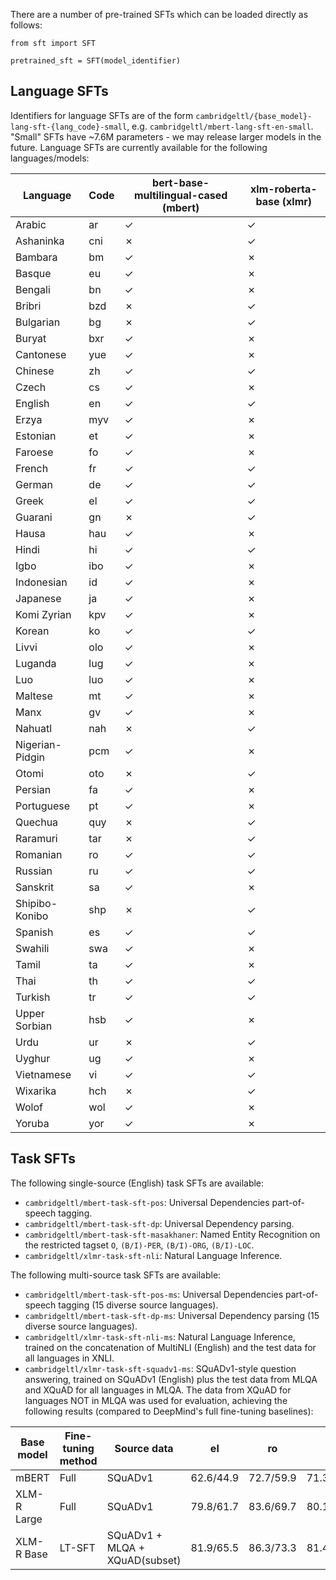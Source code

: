 There are a number of pre-trained SFTs which can be loaded directly as follows:

```
from sft import SFT

pretrained_sft = SFT(model_identifier)
```

## Language SFTs
Identifiers for language SFTs are of the form `cambridgeltl/{base_model}-lang-sft-{lang_code}-small`, e.g. `cambridgeltl/mbert-lang-sft-en-small`. "Small" SFTs have ~7.6M parameters - we may release larger models in the future. Language SFTs are currently available for the following languages/models:

| Language | Code | bert-base-multilingual-cased (mbert) | xlm-roberta-base (xlmr) |
|----------|------|--------------------------------------|--------------------------|
| Arabic | ar | &check; | &check; |
| Ashaninka | cni | &cross; | &check; |
| Bambara | bm | &check; | &cross; |
| Basque | eu | &check; | &cross; |
| Bengali | bn | &check; | &cross; |
| Bribri | bzd | &cross; | &check; |
| Bulgarian | bg | &cross; | &check; |
| Buryat | bxr | &check; | &cross; |
| Cantonese | yue | &check; | &cross; |
| Chinese | zh | &check; | &check; |
| Czech | cs | &check; | &cross; |
| English | en | &check; | &check; |
| Erzya | myv | &check; | &cross; |
| Estonian | et | &check; | &cross; |
| Faroese | fo | &check; | &cross; |
| French | fr | &check; | &check; |
| German | de | &check; | &check; |
| Greek | el | &check; | &check; |
| Guarani | gn | &cross; | &check; |
| Hausa | hau | &check; | &cross; |
| Hindi | hi | &check; | &check; |
| Igbo | ibo | &check; | &cross; |
| Indonesian | id | &check; | &cross; |
| Japanese | ja | &check; | &cross; |
| Komi Zyrian | kpv | &check; | &cross; |
| Korean | ko | &check; | &check; |
| Livvi | olo | &check; | &cross; |
| Luganda | lug | &check; | &cross; |
| Luo | luo | &check; | &cross; |
| Maltese | mt | &check; | &cross; |
| Manx | gv | &check; | &cross; |
| Nahuatl | nah | &cross; | &check; |
| Nigerian-Pidgin | pcm | &check; | &cross; |
| Otomi | oto | &cross; | &check; |
| Persian | fa | &check; | &cross; |
| Portuguese | pt | &check; | &cross; |
| Quechua | quy | &cross; | &check; |
| Raramuri | tar | &cross; | &check; |
| Romanian | ro | &check; | &check; |
| Russian | ru | &check; | &check; |
| Sanskrit | sa | &check; | &cross; |
| Shipibo-Konibo | shp | &cross; | &check; |
| Spanish | es | &check; | &check; |
| Swahili | swa | &check; | &cross; |
| Tamil | ta | &check; | &cross; |
| Thai | th | &check; | &check; |
| Turkish | tr | &check; | &check; |
| Upper Sorbian | hsb | &check; | &cross; |
| Urdu | ur | &cross; | &check; |
| Uyghur | ug | &check; | &cross; |
| Vietnamese | vi | &check; | &check; |
| Wixarika | hch | &cross; | &check; |
| Wolof | wol | &check; | &cross; |
| Yoruba | yor | &check; | &cross; |


## Task SFTs
The following single-source (English) task SFTs are available:

* `cambridgeltl/mbert-task-sft-pos`: Universal Dependencies part-of-speech tagging.
* `cambridgeltl/mbert-task-sft-dp`: Universal Dependency parsing.
* `cambridgeltl/mbert-task-sft-masakhaner`: Named Entity Recognition on the restricted tagset `O`, `(B/I)-PER`, `(B/I)-ORG`, `(B/I)-LOC`.
* `cambridgeltl/xlmr-task-sft-nli`: Natural Language Inference.

The following multi-source task SFTs are available:

* `cambridgeltl/mbert-task-sft-pos-ms`: Universal Dependencies part-of-speech tagging (15 diverse source languages).
* `cambridgeltl/mbert-task-sft-dp-ms`: Universal Dependency parsing (15 diverse source languages).
* `cambridgeltl/xlmr-task-sft-nli-ms`: Natural Language Inference, trained on the concatenation of MultiNLI (English) and the test data for all languages in XNLI.
* `cambridgeltl/xlmr-task-sft-squadv1-ms`: SQuADv1-style question answering, trained on SQuADv1 (English) plus the test data from MLQA and XQuAD for all languages in MLQA. The data from XQuAD for languages NOT in MLQA was used for evaluation, achieving the following results (compared to DeepMind's full fine-tuning baselines):

|Base model|Fine-tuning method|Source data|el|ro|ru|th|tr|
|----------|------------------|-----------|--|--|--|--|--|
|mBERT|Full|SQuADv1|62.6/44.9|72.7/59.9|71.3/53.3|42.7/33.5|55.4/40.1|
|XLM-R Large|Full|SQuADv1|79.8/61.7|83.6/69.7|80.1/64.3|74.2/62.8|75.9/59.3|
|XLM-R Base|LT-SFT|SQuADv1 + MLQA + XQuAD(subset)|81.9/65.5|86.3/73.3|81.4/64.6|82.4/75.2|75.2/58.6|
